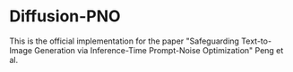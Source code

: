 # Diffusion-PNO
This is the official implementation for the paper "Safeguarding Text-to-Image Generation via Inference-Time Prompt-Noise Optimization" Peng et al.
